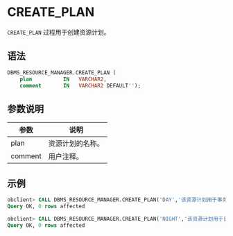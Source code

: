 # CREATE_PLAN 

`CREATE_PLAN` 过程用于创建资源计划。


## 语法 

```sql
DBMS_RESOURCE_MANAGER.CREATE_PLAN (
    plan          IN   VARCHAR2, 
    comment       IN   VARCHAR2 DEFAULT'');
```

## 参数说明 

|   参数    |    说明    |
|---------|----------|
| plan    | 资源计划的名称。 |
| comment | 用户注释。    |


## 示例 

```sql
obclient> CALL DBMS_RESOURCE_MANAGER.CREATE_PLAN('DAY','该资源计划用于事务处理');
Query OK, 0 rows affected

obclient> CALL DBMS_RESOURCE_MANAGER.CREATE_PLAN('NIGHT','该资源计划用于日常运维');
Query OK, 0 rows affected
```